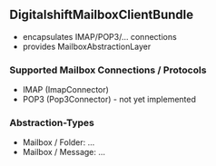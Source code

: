 ## DigitalshiftMailboxClientBundle

* encapsulates IMAP/POP3/… connections
* provides MailboxAbstractionLayer

### Supported Mailbox Connections / Protocols

* IMAP (ImapConnector)
* POP3 (Pop3Connector) - not yet implemented

### Abstraction-Types

* Mailbox / Folder: …
* Mailbox / Message: …
